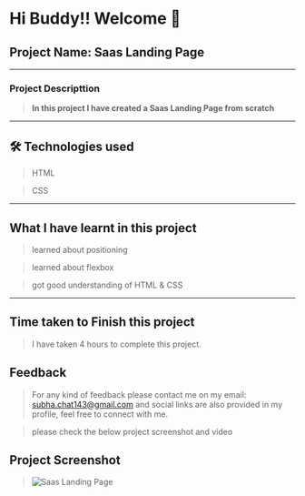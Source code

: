 # Hi Buddy!! Welcome 👋

## Project Name: Saas Landing Page

---

### Project Descripttion

> **In this project I have created a Saas Landing Page from scratch**

---

## 🛠 Technologies used

> HTML

> CSS

---

## What I have learnt in this project

> learned about positioning

> learned about flexbox

> got good understanding of HTML & CSS

---

## Time taken to Finish this project

> I have taken 4 hours to complete this project.

## Feedback

> For any kind of feedback please contact me on my email: subha.chat143@gmail.com and social links are also provided in my profile, feel free to connect with me.

> please check the below project screenshot and video

## Project Screenshot

> ![Saas Landing Page](https://user-images.githubusercontent.com/50038188/185726232-72346e5b-9aad-4931-ae57-6b27f3f16590.png)
